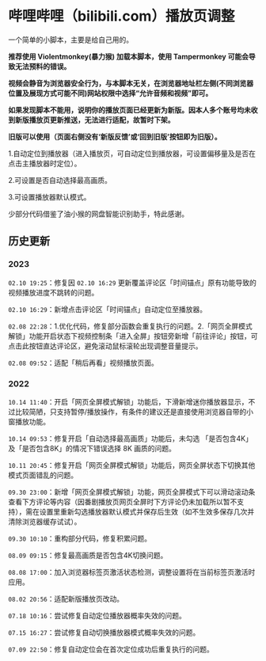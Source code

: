 # 哔哩哔哩（bilibili.com）播放页调整

一个简单的小脚本，主要是给自己用的。

**推荐使用 Violentmonkey(暴力猴) 加载本脚本，使用 Tampermonkey 可能会导致无法预料的错误。**

**视频会静音为浏览器安全行为，与本脚本无关，在浏览器地址栏左侧(不同浏览器位置及展现方式可能不同)网站权限中选择“允许音频和视频”即可。**

**如果发现脚本不能用，说明你的播放页面已经更新为新版。因本人多个账号均未收到新版播放页更新推送，无法进行适配，故暂时下架。**

**旧版可以使用（页面右侧没有‘新版反馈’或‘回到旧版’按钮即为旧版）。**

1.自动定位到播放器（进入播放页，可自动定位到播放器，可设置偏移量及是否在点击主播放器时定位）。

2.可设置是否自动选择最高画质。

3.可设置播放器默认模式。

少部分代码借鉴了油小猴的网盘智能识别助手，特此感谢。

## 历史更新

### 2023

`02.10 19:25`：修复因 `02.10 16:29` 更新覆盖评论区「时间锚点」原有功能导致的视频播放进度不跳转的问题。

`02.10 16:29`：新增点击评论区「时间锚点」自动定位至播放器。

`02.08 22:28`：1.优化代码，修复部分函数会重复执行的问题。2.「网页全屏模式解锁」功能开启状态下视频控制条「进入全屏」按钮旁新增「前往评论」按钮，可点击此按钮直达评论区，避免滚动鼠标滚轮出现调整音量提示。

`02.08 09:52`：适配「稍后再看」视频播放页面。

### 2022

`10.14 11:40`：开启「网页全屏模式解锁」功能后，下滑新增迷你播放器显示，不过比较简陋，只支持暂停/播放操作，有条件的建议还是直接使用浏览器自带的小窗播放功能。

`10.14 09:53`：修复开启「自动选择最高画质」功能后，未勾选 「是否包含4K」及「是否包含8K」的情况下错误选择 8K 画质的问题。

`10.11 20:45`：修复开启「网页全屏模式解锁」功能后，网页全屏状态下切换其他模式页面错乱的问题。

`09.30 23:00`：新增「网页全屏模式解锁」功能，网页全屏模式下可以滑动滚动条查看下方评论等内容（因番剧播放页网页全屏时下方评论仍未加载所以暂不支持），需在设置里重新勾选播放器默认模式并保存后生效（如不生效多保存几次并清除浏览器缓存试试）。

`09.30 10:10`：重构部分代码，修复积累问题。

`08.09 09:15`：修复最高画质是否包含4K切换问题。

`08.08 17:00`：加入浏览器标签页激活状态检测，调整设置将在当前标签页激活时应用。

`08.02 20:56`：适配新版播放页改动。

`07.18 10:16`：尝试修复自动定位播放器概率失效的问题。

`07.15 16:27`：尝试修复自动切换播放器模式概率失效的问题。

`07.09 22:50`：修复自动定位会在首次定位成功后重复执行的问题。
